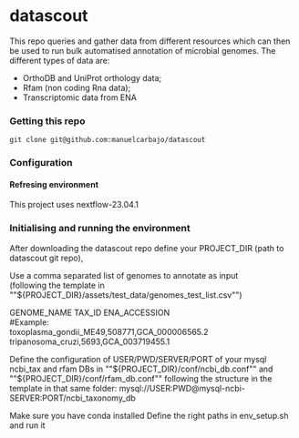 # datascout
This repo queries and gather data from different resources which can then be used to run bulk automatised annotation of microbial genomes.
The different types of data are: 
  - OrthoDB and UniProt orthology data;
  - Rfam (non coding Rna data);
  - Transcriptomic data from ENA


### Getting this repo

```
git clone git@github.com:manuelcarbajo/datascout
```

### Configuration

#### Refresing environment

This project uses nextflow-23.04.1 


### Initialising and running the environment

After downloading the datascout repo define your PROJECT_DIR (path to datascout git repo),

Use a comma separated list of genomes to annotate as input  
(following the template in ""${PROJECT_DIR}/assets/test_data/genomes_test_list.csv"")  

  GENOME_NAME	TAX_ID	ENA_ACCESSION    
  #Example:  
  toxoplasma_gondii_ME49,508771,GCA_000006565.2  
  tripanosoma_cruzi,5693,GCA_003719455.1

Define the configuration of USER/PWD/SERVER/PORT of your mysql ncbi_tax and rfam DBs in ""${PROJECT_DIR}/conf/ncbi_db.conf""
and ""${PROJECT_DIR}/conf/rfam_db.conf"" following the structure in the template in that same folder:
mysql://USER:PWD@mysql-ncbi-SERVER:PORT/ncbi_taxonomy_db

Make sure you have conda installed
Define the right paths in env_setup.sh and run it
